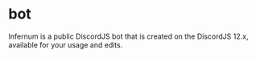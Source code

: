 # bot
Infernum is a public DiscordJS bot that is created on the DiscordJS 12.x, available for your usage and edits.
